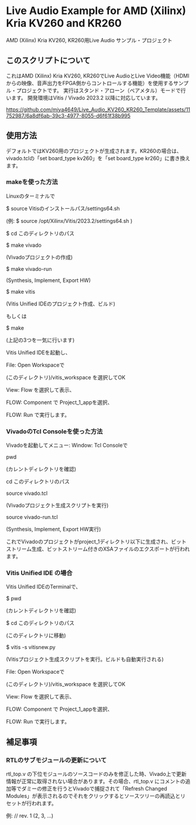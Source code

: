 # Live Audio Example for AMD (Xilinx) Kria KV260 and KR260

AMD (Xilinx) Kria KV260, KR260用Live Audio サンプル・プロジェクト

## このスクリプトについて

これはAMD (Xilinx) Kria KV260, KR260でLive AudioとLive Video機能（HDMIからの映像、音声出力をFPGA側からコントロールする機能）を使用するサンプル・プロジェクトです。
実行はスタンド・アローン（ベアメタル）モードで行います。
開発環境はVitis / Vivado 2023.2 以降に対応しています。

https://github.com/miya4649/Live_Audio_KV260_KR260_Template/assets/11752987/6a8df6ab-39c3-4977-8055-d6f61f38b995

## 使用方法

デフォルトではKV260用のプロジェクトが生成されます。KR260の場合は、vivado.tclの「set board_type kv260」を「set board_type kr260」に書き換えます。

### makeを使った方法

Linuxのターミナルで

$ source Vitisのインストールパス/settings64.sh

(例: $ source /opt/Xilinx/Vitis/2023.2/settings64.sh )

$ cd このディレクトリのパス

$ make vivado

(Vivadoプロジェクトの作成)

$ make vivado-run

(Synthesis, Implement, Export HW)

$ make vitis

(Vitis Unified IDEのプロジェクト作成、ビルド)

もしくは

$ make

(上記の3つを一気に行います)

Vitis Unified IDEを起動し、

File: Open Workspaceで

(このディレクトリ)/vitis_workspace を選択してOK

View: Flow を選択して表示、

FLOW: Component で Project_1_appを選択、

FLOW: Run で実行します。

### VivadoのTcl Consoleを使った方法

Vivadoを起動してメニュー: Window: Tcl Consoleで

pwd

(カレントディレクトリを確認)

cd このディレクトリのパス

source vivado.tcl

(Vivadoプロジェクト生成スクリプトを実行)

source vivado-run.tcl

(Synthesis, Implement, Export HW実行)

これでVivadoのプロジェクトがproject_1ディレクトリ以下に生成され、ビットストリーム生成、ビットストリーム付きのXSAファイルのエクスポートが行われます。

### Vitis Unified IDE の場合

Vitis Unified IDEのTerminalで、

$ pwd

(カレントディレクトリを確認)

$ cd このディレクトリのパス

(このディレクトリに移動)

$ vitis -s vitisnew.py

(Vitisプロジェクト生成スクリプトを実行。ビルドも自動実行される)

File: Open Workspaceで

(このディレクトリ)/vitis_workspace を選択してOK

View: Flow を選択して表示、

FLOW: Component で Project_1_appを選択、

FLOW: Run で実行します。

## 補足事項

### RTLのサブモジュールの更新について

rtl_top.v の下位モジュールのソースコードのみを修正した時、Vivado上で更新情報が正常に取得されない場合があります。その場合、rtl_top.v にコメントの追加等でダミーの修正を行うとVivadoで捕捉されて「Refresh Changed Modules」が表示されるのでそれをクリックするとソースツリーの再読込とリセットが行われます。

例: // rev. 1 (2, 3, ...)
